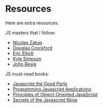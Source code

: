 # Resources

Here are extra resources:  

JS masters that I follow:
* [Nicolas Zakas](https://www.nczonline.net)
* [Douglas Crockford](http://crockford.com/)
* [Eric Elliott](https://medium.com/@_ericelliott)
* [Kyle Simpson](https://github.com/getify)
* [John Resig](http://ejohn.org/)

JS must-read books:
* [Javascript the Good Parts](https://www.amazon.com/JavaScript-Good-Parts-Douglas-Crockford/dp/0596517742)
* [Programming Javascript Applications](https://www.amazon.com/Programming-JavaScript-Applications-Architecture-Libraries/dp/1491950293)
* [Principles of Object-Oriented JavaScript](https://www.amazon.com/Principles-Object-Oriented-JavaScript-Nicholas-Zakas/dp/1593275404)
* [Secrets of the Javascript Ninja](https://www.amazon.com/Secrets-JavaScript-Ninja-John-Resig/dp/1617292850)
